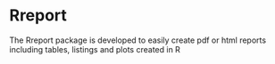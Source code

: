 # Rreport
The Rreport package is developed to easily create pdf or html reports including tables, listings and plots created in R
